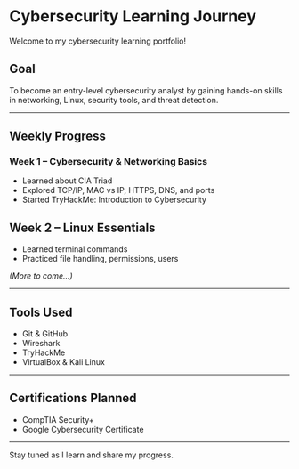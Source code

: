 # Cybersecurity Learning Journey

Welcome to my cybersecurity learning portfolio!

## Goal
To become an entry-level cybersecurity analyst by gaining hands-on skills in networking, Linux, security tools, and threat detection.

---

## Weekly Progress

### Week 1 – Cybersecurity & Networking Basics
- Learned about CIA Triad
- Explored TCP/IP, MAC vs IP, HTTPS, DNS, and ports
- Started TryHackMe: Introduction to Cybersecurity

## Week 2 – Linux Essentials
- Learned terminal commands
- Practiced file handling, permissions, users

_(More to come...)_

---

## Tools Used
- Git & GitHub
- Wireshark
- TryHackMe
- VirtualBox & Kali Linux

---

##  Certifications Planned
- CompTIA Security+
- Google Cybersecurity Certificate

---

Stay tuned as I learn and share my progress.
